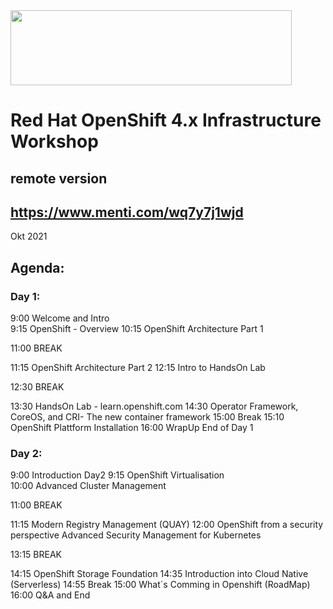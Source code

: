 <img src="https://github.com/alfbach/OCP_Arch/blob/master/logo.png" width="450" height="120">


# Red Hat OpenShift 4.x Infrastructure Workshop
## remote version

## https://www.menti.com/wq7y7j1wjd

Okt 2021

## Agenda:


### Day 1:

9:00		Welcome and Intro	
9:15		OpenShift - Overview
10:15		OpenShift Architecture Part 1

11:00		BREAK		

11:15		OpenShift Architecture Part 2
12:15		Intro to HandsOn Lab

12:30		BREAK

13:30		HandsOn Lab - learn.openshift.com
14:30		Operator Framework, CoreOS, and CRI- The new container framework
15:00		Break
15:10		OpenShift Plattform Installation
16:00		WrapUp End of Day 1

### Day 2:

9:00		Introduction Day2
9:15		OpenShift Virtualisation		
10:00		Advanced Cluster Management

11:00		BREAK

11:15		Modern Registry Management (QUAY)
12:00		OpenShift from a security perspective
		Advanced Security Management for Kubernetes 

13:15		BREAK
		
14:15		OpenShift Storage Foundation
14:35		Introduction into Cloud Native (Serverless)
14:55		Break
15:00		What´s Comming in Openshift (RoadMap)
16:00		Q&A and End		

